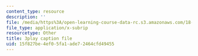 ```yaml
---
content_type: resource
description: ''
file: /media/https%3A/open-learning-course-data-rc.s3.amazonaws.com/18-02-multivariable-calculus-fall-2007/15f827be4ef05fa1ade72464cfd49455_wu8kXZSAp20.vtt
file_type: application/x-subrip
resourcetype: Other
title: 3play caption file
uid: 15f827be-4ef0-5fa1-ade7-2464cfd49455
---
```

